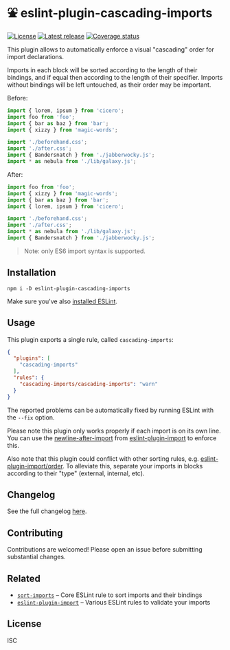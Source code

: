 # ⛲ eslint-plugin-cascading-imports

[![License](https://shields.io/github/license/cheap-glitch/eslint-plugin-cascading-imports)](LICENSE)
[![Latest release](https://shields.io/github/v/release/cheap-glitch/eslint-plugin-cascading-imports?sort=semver&label=latest%20release&color=green)](https://github.com/cheap-glitch/eslint-plugin-cascading-imports/releases/latest)
[![Coverage status](https://shields.io/coveralls/github/cheap-glitch/eslint-plugin-cascading-imports)](https://coveralls.io/github/cheap-glitch/eslint-plugin-cascading-imports)

This  plugin allows  to automatically  enforce  a visual  "cascading" order  for
import declarations.

Imports in each block will be sorted  according to the length of their bindings,
and if  equal then according to  the length of their  specifier. Imports without
bindings will be left untouched, as their order may be important.

Before:

```javascript
import { lorem, ipsum } from 'cicero';
import foo from 'foo';
import { bar as baz } from 'bar';
import { xizzy } from 'magic-words';

import './beforehand.css';
import './after.css';
import { Bandersnatch } from './jabberwocky.js';
import * as nebula from './lib/galaxy.js';
```

After:

```javascript
import foo from 'foo';
import { xizzy } from 'magic-words';
import { bar as baz } from 'bar';
import { lorem, ipsum } from 'cicero';

import './beforehand.css';
import './after.css';
import * as nebula from './lib/galaxy.js';
import { Bandersnatch } from './jabberwocky.js';
```

> Note: only ES6 import syntax is supported.

## Installation

```
npm i -D eslint-plugin-cascading-imports
```

Make sure you've also [installed ESLint](https://eslint.org/docs/user-guide/getting-started#installation-and-usage).

## Usage

This plugin exports a single rule, called `cascading-imports`:

```json
{
  "plugins": [
    "cascading-imports"
  ],
  "rules": {
    "cascading-imports/cascading-imports": "warn"
  }
}
```

The reported problems can be automatically fixed by running ESLint with the `--fix` option.

Please note this plugin only works properly if each import is on its own line. You can use the
[newline-after-import](https://github.com/import-js/eslint-plugin-import/blob/main/docs/rules/newline-after-import.md)
from [eslint-plugin-import](https://github.com/import-js/eslint-plugin-import) to enforce this.

Also note that this plugin could conflict with other sorting rules, e.g.
[eslint-plugin-import/order](https://github.com/import-js/eslint-plugin-import/blob/main/docs/rules/order.md).
To alleviate this, separate your imports in blocks according to their "type" (external, internal, etc).

## Changelog

See the full changelog [here](https://github.com/cheap-glitch/eslint-plugin-cascading-imports/releases).

## Contributing

Contributions are welcomed! Please open an issue before submitting substantial changes.

## Related

 * [`sort-imports`](https://eslint.org/docs/rules/sort-imports#import-sorting-sort-imports) – Core ESLint rule to sort imports and their bindings
 * [`eslint-plugin-import`](https://github.com/import-js/eslint-plugin-import) – Various ESLint rules to validate your imports

## License

ISC
